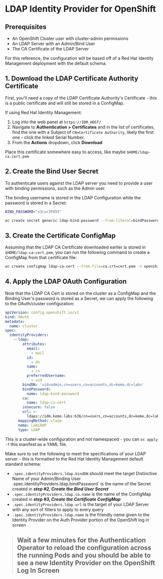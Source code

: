 # LDAP Identity Provider for OpenShift

## Prerequisites

- An OpenShift Cluster user with cluster-admin permissions
- An LDAP Server with an Admin/Bind User
- The CA Certificate of the LDAP Server

For this reference, the configuration will be based off of a Red Hat Identity Management deployment with the default schema.

## 1. Download the LDAP Certificate Authority Certificate

First, you'll need a copy of the LDAP Certificate Authority's Certificate - this is a public certificate and will still be stored in a ConfigMap.

If using Red Hat Identity Management:

1. Log into the web panel at `https://IDM_HOST/`
2. Navigate to **Authentication > Certificates** and in the list of certificates, find the one with a Subject of `CN=Certificate Authority`, likely the first one - click the linked Serial Number.
3. From the **Actions** dropdown, click **Download**

Place this certificate somewhere easy to access, like maybe `$HOME/ldap-ca.cert.pem`

## 2. Create the Bind User Secret

To authenticate users against the LDAP server you need to provide a user with binding permissions, such as the Admin user.

The binding username is stored in the LDAP Configuration while the password is stored in a Secret:

```bash
BIND_PASSWORD="s3cur3P455"

oc create secret generic ldap-bind-password --from-literal=bindPassword=${BIND_PASSWORD} -n openshift-config
```

## 3. Create the Certificate ConfigMap

Assuming that the LDAP CA Certificate downloaded earlier is stored in `$HOME/ldap-ca-cert.pem`, you can run the following command to create a ConfigMap from that certificate file:

```bash
oc create configmap ldap-ca-cert --from-file=ca.crt=cert.pem -n openshift-config
```

## 4. Apply the LDAP OAuth Configuration

Now that the LDAP CA Cert is stored on the cluster as a ConfigMap and the Binding User's password is stored as a Secret, we can apply the following to the OAuth/cluster configuration:

```yaml
apiVersion: config.openshift.io/v1
kind: OAuth
metadata:
  name: cluster
spec:
  identityProviders:
    - ldap:
        attributes:
          email:
            - mail
          id:
            - dn
          name:
            - cn
          preferredUsername:
            - uid
        bindDN: 'uid=admin,cn=users,cn=accounts,dc=kemo,dc=labs'
        bindPassword:
          name: ldap-bind-password
        ca:
          name: ldap-ca-cert
        insecure: false
        url: >-
          ldaps://idm.kemo.labs:636/cn=users,cn=accounts,dc=kemo,dc=labs?uid?sub?(uid=*)
      mappingMethod: claim
      name: LabLDAP
      type: LDAP
```

This is a cluster-wide configuration and not namespaced - you can `oc apply -f` this manifest as a YAML file.

Make sure to set the following to meet the specifications of your LDAP server - this is formatted to the Red Hat Identity Management default standard schema:

- `.spec.identityProviders.ldap.bindDN` should meet the target Distinctive Name of your Admin/Binding User
` `.spec.identityProviders.ldap.bindPassword` is the name of the Secret created in ***step #2, Create the Bind User Secret***
- `.spec.identityProviders.ldap.ca.name` is the name of the ConfigMap created in ***step #3, Create the Certificate ConfigMap***
- `.spec.identityProviders.ldap.url` is the target of your LDAP Server with any sort of filters to apply to every query
- `.spec.identityProviders.ldap.name` is the friendly name given to the Identity Provider on the Auth Provider portion of the OpenShift log in screen

> ## Wait a few minutes for the Authentication Operator to reload the configuration across the running Pods and you should be able to see a new Identity Provider on the OpenShift Log In Screen